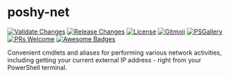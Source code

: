 # poshy-net

[![Validate Changes](https://github.com/pwshrc/poshy-net/actions/workflows/validate.yml/badge.svg)](https://github.com/pwshrc/poshy-net/actions/workflows/validate.yml)
[![Release Changes](https://github.com/pwshrc/poshy-net/actions/workflows/release.yml/badge.svg)](https://github.com/pwshrc/poshy-net/actions/workflows/release.yml)
[![License](https://img.shields.io/github/license/pwshrc/poshy-net)](./LICENSE.txt)
[![Gitmoji](https://img.shields.io/badge/gitmoji-%20😜%20😍-FFDD67.svg?style=flat-square)](https://gitmoji.carloscuesta.me/)
[![PSGallery](https://img.shields.io/powershellgallery/dt/poshy-net.svg)](https://www.powershellgallery.com/packages/poshy-net)
[![PRs Welcome](https://img.shields.io/badge/PRs-welcome-brightgreen.svg?style=flat-square)](http://makeapullrequest.com)
[![Awesome Badges](https://img.shields.io/badge/badges-awesome-green.svg)](https://github.com/Naereen/badges)

Convenient cmdlets and aliases for performing various network activities, including getting your current external IP address - right from your PowerShell terminal.

